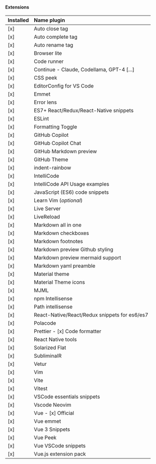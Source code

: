 
#### Extensions

| Installed | Name plugin |
|:---- |:---- |
| [x] | Auto close tag
| [x] | Auto complete tag
| [x] | Auto rename tag
| [x] | Browser lite
| [x] | Code runner
| [x] | Continue - Claude, Codellama, GPT-4 [...]
| [x] | CSS peek
| [x] | EditorConfig for VS Code
| [x] | Emmet
| [x] | Error lens
| [x] | ES7+ React/Redux/React-Native snippets
| [x] | ESLint
| [x] | Formatting Toggle
| [x] | GitHub Copilot
| [x] | GitHub Copilot Chat
| [x] | GitHub Markdown preview
| [x] | GitHub Theme
| [x] | indent-rainbow
| [x] | IntelliCode
| [x] | IntelliCode API Usage examples
| [x] | JavaScript (ES6) code snippets
| [x] | Learn Vim (_optional_)
| [x] | Live Server
| [x] | LiveReload
| [x] | Markdown all in one
| [x] | Markdown checkboxes
| [x] | Markdown footnotes
| [x] | Markdown preview Github styling
| [x] | Markdown preview mermaid support
| [x] | Markdown yaml preamble
| [x] | Material theme
| [x] | Material Theme icons
| [x] | MJML
| [x] | npm Intellisense
| [x] | Path intellisense
| [x] | React-Native/React/Redux snippets for es6/es7
| [x] | Polacode
| [x] | Prettier - [x] Code formatter
| [x] | React Native tools
| [x] | Solarized Flat
| [x] | SubliminalR
| [x] | Vetur
| [x] | Vim
| [x] | Vite
| [x] | Vitest
| [x] | VSCode essentials snippets
| [x] | Vscode Neovim
| [x] | Vue - [x] Official
| [x] | Vue emmet
| [x] | Vue 3 Snippets
| [x] | Vue Peek
| [x] | Vue VSCode snippets
| [x] | Vue.js extension pack